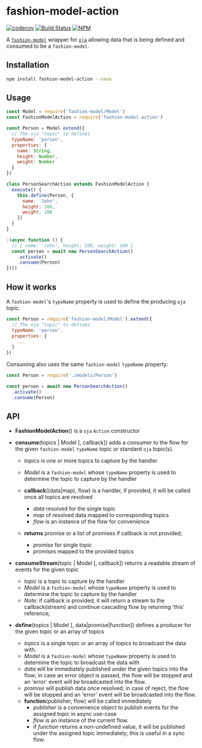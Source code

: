 # fashion-model-action

[![codecov](https://codecov.io/gh/fashion-js/fashion-model-action/branch/master/graph/badge.svg)](https://codecov.io/gh/fashion-js/fashion-model-action)
[![Build Status](https://travis-ci.org/fashion-js/fashion-model-action.svg?branch=master)](https://travis-ci.org/fashion-js/fashion-model-action) [![NPM](https://img.shields.io/npm/v/fashion-model-action.svg)](https://www.npmjs.com/package/fashion-model-action)

A [`fashion-model`](https://github.com/fashion-js/fashion-model) wrapper for
[`oja`](https://github.com/dimichgh/oja) allowing data that is being defined
and consumed to be a `fashion-model`.

## Installation

```bash
npm install fashion-model-action --save
```

## Usage

```js
const Model = require('fashion-model/Model')
const FashionModelAction = require('fashion-model-action')

const Person = Model.extend({
  // The oja "topic" to defines
  typeName: 'person',
  properties: {
    name: String,
    height: Number,
    weight: Number
  }
})

class PersonSearchAction extends FashionModelAction {
  execute() {
    this.define(Person, {
      name: 'John',
      height: 100,
      weight: 100
    })
  }
}

;(async function () {
  // { name: 'John', height: 100, weight: 100 }
  const person = await new PersonSearchAction()
    .activate()
    .consume(Person)
})()
```

## How it works

A `fashion-model`'s `typeName` property is used to define the producing `oja`
topic.

```js
const Person = require('fashion-model/Model').extend({
  // The oja "topic" to defines
  typeName: 'person',
  properties: {
    ...
  }
})
```

Consuming also uses the same `fashion-model` `typeName` property:

```js
const Person = require('./models/Person')

const person = await new PersonSearchAction()
  .activate()
  .consume(Person)
```

## API

* **FashionModelAction**() is a `oja` `Action` constructor

* **consume**(topics | Model [, callback]) adds a consumer to the flow for the given `fashion-model` `typeName` topic or standard `oja` topic(s).
    * *topics* is one or more topics to capture by the handler
    * *Model* is a `fashion-model` whose `typeName` property is used to determine the topic to capture by the handler

    * **callback**((data|map), flow) is a handler, if provided, it will be called once all topics are resolved
        * *data* resolved for the single topic
        * *map* of resolved data mapped to corresponding topics
        * *flow* is an instance of the flow for convenience
    * **returns** promise or a list of promises if callback is not provided;
        * *promise* for single topic
        * *promises* mapped to the provided topics

* **consumeStream**(topic | Model [, callback]) returns a readable stream of events for the given topic
    * *topic* is a topic to capture by the handler
    * *Model* is a `fashion-model` whose `typeName` property is used to determine the topic to capture by the handler
    * *Note:* if callback is provided, it will return a stream to the callback(stream) and continue cascading flow by returning 'this' reference;

* **define**(topics | Model [, data|promise|function]) defines a producer for the given topic or an array of topics
    * *topics* is a single topic or an array of topics to broadcast the data with.
    * *Model* is a `fashion-model` whose `typeName` property is used to determine the topic to broadcast the data with
    * *data* will be immediately published under the given topics into the flow; in case an error object is passed, the flow will be stopped and an 'error' event will be broadcasted into the flow.
    * *promise* will publish data once resolved; in case of reject, the flow will be stopped and an 'error' event will be broadcasted into the flow.
    * **function**(publisher, flow) will be called immediately
        * *publisher* is a convenience object to publish events for the assigned topic in async use-case
        * *flow* is an instance of the current flow.
        * if *function* returns a non-undefined value, it will be published under the assigned topic immediately; this is useful in a sync flow.
